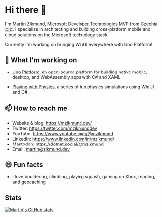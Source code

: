 # Hi there 👋

I'm Martin Zikmund, Microsoft Developer Technologies MVP from Czechia 🇨🇿. I specialize in architecting and building cross-platform mobile and cloud solutions on the Microsoft technology stack. 

Currently I'm working on bringing WinUI everywhere with Uno Platform!

## 🔭 What I'm working on

- [Uno Platform](https://platform.uno/), an open-source platform for building native mobile, desktop, and WebAssembly apps with C# and XAML

- [Playing with Physics](https://github.com/MartinZikmund/PlayingWithPhysics), a series of fun physics simulations using WinUI and C#

## 📫 How to reach me

- Website & blog: https://mzikmund.dev/
- Twitter: https://twitter.com/mzikmunddev
- YouTube: https://www.youtube.com/@mzikmund
- LinkedIn: https://www.linkedin.com/in/mzikmund/
- Mastodon: 
https://dotnet.social/@mzikmund
- Email: martin@zikmund.dev

## 😄 Fun facts

- I love bouldering, climbing, playing squash, gaming on Xbox, reading, and geocaching

## Stats

[![Martin's GitHub stats](https://github-readme-stats.vercel.app/api?username=MartinZikmund)](https://github.com/anuraghazra/github-readme-stats)

<!--
**MartinZikmund/MartinZikmund** is a ✨ _special_ ✨ repository because its `README.md` (this file) appears on your GitHub profile.



Here are some ideas to get you started:

- 🔭 I’m currently working on ...
- 🌱 I’m currently learning ...
- 👯 I’m looking to collaborate on ...
- 🤔 I’m looking for help with ...
- 💬 Ask me about ...
- 📫 How to reach me: ...
- 😄 Pronouns: ...
- ⚡ Fun fact: ...
-->
